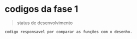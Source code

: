 # codigos da fase 1 
> status de desenvolvimento
``` 
codigo responsavel por comparar as funções com o desenho.
```
